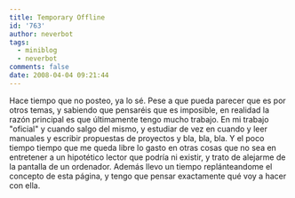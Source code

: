 ```yaml
---
title: Temporary Offline
id: '763'
author: neverbot
tags:
  - miniblog
  - neverbot
comments: false
date: 2008-04-04 09:21:44
---
```


Hace tiempo que no posteo, ya lo sé. Pese a que pueda parecer que es por otros temas, y sabiendo que pensaréis que es imposible, en realidad la razón principal es que últimamente tengo mucho trabajo. En mi trabajo "oficial" y cuando salgo del mismo, y estudiar de vez en cuando y leer manuales y escribir propuestas de proyectos y bla, bla, bla. Y el poco tiempo tiempo que me queda libre lo gasto en otras cosas que no sea en entretener a un hipotético lector que podría ni existir, y trato de alejarme de la pantalla de un ordenador. Además llevo un tiempo replánteandome el concepto de esta página, y tengo que pensar exactamente qué voy a hacer con ella.